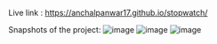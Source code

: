 Live link :  https://anchalpanwar17.github.io/stopwatch/ 

Snapshots of the project:
![image](https://github.com/user-attachments/assets/33217941-4f1b-4f16-9e2f-95b2e317ef95)
![image](https://github.com/user-attachments/assets/fb34dd9c-4809-4c98-a172-3694f3d89bb3)
![image](https://github.com/user-attachments/assets/5d04400d-6f3e-445f-8eb7-5b0910593bae)
